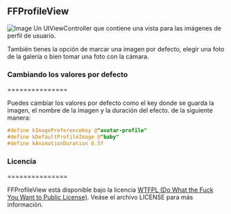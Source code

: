 ## FFProfileView

![Image](http://cl.ly/image/171J0k100n2v/Mockup.jpg)
Un UIViewController que contiene una vista para las imágenes de perfil de usuario.

También tienes la opción de marcar una imagen por defecto, elegir una foto de la galería o bien tomar una foto con la cámara.

### Cambiando los valores por defecto
===============

Puedes cambiar los valores por defecto como el key donde se guarda la imagen, el nombre de la imagen y la duración del efecto. de la siguiente manera:

``` objective-c
#define kImagePreferenceKey @"avatar-profile"
#define kDefaultProfileImage @"baby"
#define kAnimationDuration 0.5f
```

### Licencia
===============

FFProfileView está disponible bajo la licencia [WTFPL (Do What the Fuck You Want to Public License)](http://www.wtfpl.net/about/). Veáse el archivo LICENSE para más información.
